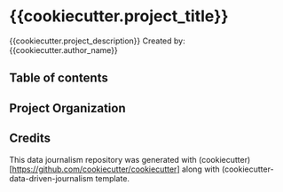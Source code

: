 # {{cookiecutter.project_title}}
{{cookiecutter.project_description}}
Created by: {{cookiecutter.author_name}}

## Table of contents

## Project Organization

## Credits
This data journalism repository was generated with (cookiecutter)[https://github.com/cookiecutter/cookiecutter] along with (cookiecutter-data-driven-journalism template.